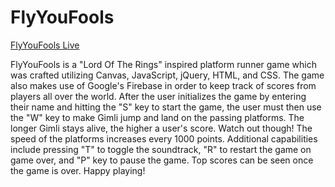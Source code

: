 # FlyYouFools

[FlyYouFools Live](http://johnbaek.life/FlyYouFools)

FlyYouFools is a "Lord Of The Rings" inspired platform runner game which was crafted utilizing Canvas, JavaScript, jQuery, HTML, and CSS.
The game also makes use of Google's Firebase in order to keep track of scores from players all over the world.
After the user initializes the game by entering their name and hitting the "S" key to start the game, the user must then use the "W" key to make Gimli jump and land on the passing platforms. The longer Gimli stays alive, the higher a user's score. Watch out though! The speed of the platforms increases every 1000 points.
Additional capabilities include pressing "T" to toggle the soundtrack, "R" to restart the game on game over, and "P" key to pause the game.
Top scores can be seen once the game is over. Happy playing!
